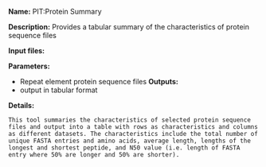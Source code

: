 **Name:** PIT:Protein Summary

**Description:**
Provides a tabular summary of the characteristics of protein sequence files

**Input files:**

**Parameters:**
  * Repeat element protein sequence files
**Outputs:**
* output in tabular format

**Details:**

	This tool summaries the characteristics of selected protein sequence files and output into a table with rows as characteristics and columns as different datasets. The characteristics include the total number of unique FASTA entries and amino acids, average length, lengths of the longest and shortest peptide, and N50 value (i.e. length of FASTA entry where 50% are longer and 50% are shorter).
	
